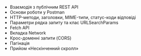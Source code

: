 
- Взаємодія з публічним REST API  
- Основи роботи у Postman  
- HTTP-методи, заголовки, MIME-типи, статус-коди відповіді  
- Параметри рядка запиту та клас URLSearchParams  
- Fetch API  
- Вкладка Network  
- Крос-доменні запити (CORS)  
- Пагінація  
- Прийом «Нескінченний скролл»